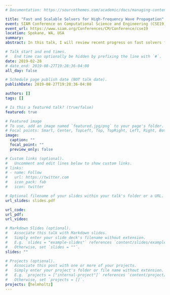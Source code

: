 ```yaml
---
# Documentation: https://sourcethemes.com/academic/docs/managing-content/

title: "Fast and Scalable Solvers for High-frequency Wave Propagation"
event: SIAM Conference on Computational Science and Engineering (CSE19) 
event_url: https://www.siam.org/Conferences/CM/Conference/cse19
location: Spokane, WA, USA
summary:
abstract: In this talk, I will review recent progress on fast solvers for the high-frequency Helmholtz equation. The problem is harder than in the elliptic case, and the better answers seem to involve a decomposition into polarized waves. I will describe how the method of polarized traces fits in this framework, and how it can be adapted to lead to a complexity that is sub-linear in both the number of volume unknowns and the number of right-hand sides, in the 3D case, in a parallel environment. Joint work with Laurent Demanet, Matthias Taus, Adrien Scheuer, and Leonardo Zepeda. 

# Talk start and end times.
#   End time can optionally be hidden by prefixing the line with `#`.
date: 2019-02-28
# date_end: 2019-08-27T19:28:36-04:00
all_day: false

# Schedule page publish date (NOT talk date).
publishDate: 2019-08-27T19:28:36-04:00

authors: []
tags: []

# Is this a featured talk? (true/false)
featured: true

# Featured image
# To use, add an image named `featured.jpg/png` to your page's folder. 
# Focal points: Smart, Center, TopLeft, Top, TopRight, Left, Right, BottomLeft, Bottom, BottomRight.
image:
  caption: ""
  focal_point: ""
  preview_only: false

# Custom links (optional).
#   Uncomment and edit lines below to show custom links.
# links:
# - name: Follow
#   url: https://twitter.com
#   icon_pack: fab
#   icon: twitter

# Optional filename of your slides within your talk's folder or a URL.
url_slides: slides.pdf

url_code:
url_pdf:
url_video:

# Markdown Slides (optional).
#   Associate this talk with Markdown slides.
#   Simply enter your slide deck's filename without extension.
#   E.g. `slides = "example-slides"` references `content/slides/example-slides.md`.
#   Otherwise, set `slides = ""`.
slides: ""

# Projects (optional).
#   Associate this post with one or more of your projects.
#   Simply enter your project's folder or file name without extension.
#   E.g. `projects = ["internal-project"]` references `content/project/deep-learning/index.md`.
#   Otherwise, set `projects = []`.
projects: [helmholtz]
---
```

